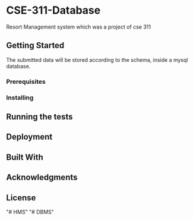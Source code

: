 # CSE-311-Database
Resort Management system which was a project of cse 311


## Getting Started

The submitted data will be stored according to the schema, inside a mysql database.

### Prerequisites



### Installing


## Running the tests




## Deployment



## Built With




## Acknowledgments



## License


"# HMS" 
"# DBMS" 
